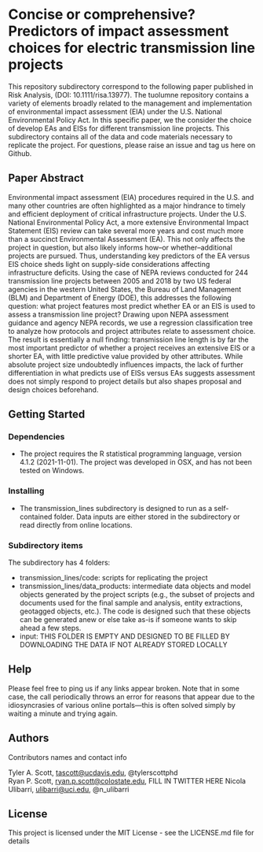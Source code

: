 # Concise or comprehensive? Predictors of impact assessment choices for electric transmission line projects

This repository subdirectory correspond to the following paper published in Risk Analysis, (DOI: 10.1111/risa.13977). The tuolumne repository contains a variety of elements broadly related to the management and implementation of environmental impact assessment (EIA) under the U.S. National Environmental Policy Act. In this specific paper, we the consider the choice of develop EAs and EISs for different transmission line projects. This subdirectory contains all of the data and code materials necessary to replicate the project. For questions, please raise an issue and tag us here on Github.

## Paper Abstract
Environmental impact assessment (EIA) procedures required in the U.S. and many other countries are often highlighted as a major hindrance to timely and efficient deployment of critical infrastructure projects. Under the U.S. National Environmental Policy Act, a more extensive Environmental Impact Statement (EIS) review can take several more years and cost much more than a succinct Environmental Assessment (EA). This not only affects the project in question, but also likely informs how–or whether–additional projects are pursued. Thus, understanding key predictors of the EA versus EIS choice sheds light on supply-side considerations affecting infrastructure deficits. Using the case of NEPA reviews conducted for 244 transmission line projects between 2005 and 2018 by two US federal agencies in the western United States, the Bureau of Land Management (BLM) and Department of Energy (DOE), this addresses the following question: what project features most predict whether EA or an EIS is used to assess a transmission line project? Drawing upon NEPA assessment guidance and agency NEPA records, we use a regression classification tree to analyze how protocols and project attributes relate to assessment choice. The result is essentially a null finding: transmission line length is by far the most important predictor of whether a project receives an extensive EIS or a shorter EA, with little predictive value provided by other attributes. While absolute project size undoubtedly influences impacts, the lack of further differentiation in what predicts use of EISs versus EAs suggests assessment does not simply respond to project details but also shapes proposal and design choices beforehand.




## Getting Started

### Dependencies

* The project requires the R statistical programming language, version 4.1.2 (2021-11-01). The project was developed in OSX, and has not been tested on Windows.

### Installing

* The transmission_lines subdirectory is designed to run as a self-contained folder. Data inputs are either stored in the subdirectory or read directly from online locations.

### Subdirectory items

The subdirectory has 4 folders:
- transmission_lines/code: scripts for replicating the project
- transmission_lines/data_products: intermediate data objects and model objects generated by the project scripts (e.g., the subset of projects and documents used for the final sample and analysis, entity extractions, geotagged objects, etc.). The code is designed such that these objects can be generated anew or else take as-is if someone wants to skip ahead a few steps.
- input: THIS FOLDER IS EMPTY AND DESIGNED TO BE FILLED BY DOWNLOADING THE DATA IF NOT ALREADY STORED LOCALLY

## Help

Please feel free to ping us if any links appear broken. Note that in some case, the call periodically throws an error for reasons that appear due to the idiosyncrasies of various online portals—this is often solved simply by waiting a minute and trying again.


## Authors

Contributors names and contact info


Tyler A. Scott, tascott@ucdavis.edu, @tylerscottphd  
Ryan P. Scott, ryan.p.scott@colostate.edu, FILL IN TWITTER HERE
Nicola Ulibarri, ulibarri@uci.edu, @n_ulibarri


## License

This project is licensed under the MIT License - see the LICENSE.md file for details

